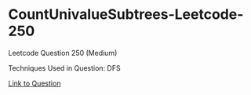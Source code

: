 # CountUnivalueSubtrees-Leetcode-250

Leetcode Question 250 (Medium)

Techniques Used in Question:
DFS

[Link to Question](https://leetcode.com/problems/count-univalue-subtrees/)
